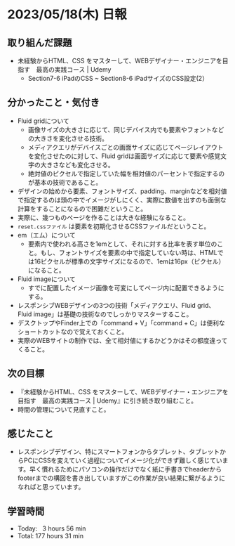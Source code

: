 # 2023/05/18(木) 日報
## 取り組んだ課題
- 未経験からHTML、CSS をマスターして、WEBデザイナー・エンジニアを目指す　最高の実践コース | Udemy
  - Section7-6 iPadのCSS  ~ Section8-6 iPadサイズのCSS設定(2） 

## 分かったこと・気付き
- Fluid gridについて
  - 画像サイズの大きさに応じて、同じデバイス内でも要素やフォントなどの大きさを変化させる技術。
  - メディアクエリがデバイスごとの画面サイズに応じてページレイアウトを変化させたのに対して、Fluid gridは画面サイズに応じて要素や感覚文字の大きさなども変化させる。
  - 絶対値のピクセルで指定していた幅を相対値のパーセントで指定するのが基本の技術であること。
- デザインの始めから要素、フォントサイズ、padding、marginなどを相対値で指定するのは頭の中でイメージがしにくく、実際に数値を出すのも面倒な計算をすることになるので困難だということ。
- 実際に、幾つものページを作ることは大きな経験になること。
- `reset.cssファイル` は要素を初期化させるCSSファイルだということ。
- em（エム）について
  - 要素内で使われる高さを1emとして、それに対する比率を表す単位のこと。もし、フォントサイズを要素の中で指定していない時は、HTMLでは16ピクセルが標準の文字サイズになるので、1emは16px（ピクセル）になること。
- Fluid imageについて
  - すでに配置したイメージ画像を可変にしてページ内に配置できるようにする。
- レスポンシブWEBデザインの3つの技術「メディアクエリ、Fluid grid、Fluid image」は基礎の技術なのでしっかりマスターすること。
- デスクトップやFinder上での「command + V」「command + C」は便利なショートカットなので覚えておくこと。
- 実際のWEBサイトの制作では、全て相対値にするかどうかはその都度違ってくること。

## 次の目標
- 『未経験からHTML、CSS をマスターして、WEBデザイナー・エンジニアを目指す　最高の実践コース | Udemy』に引き続き取り組むこと。
- 時間の管理について見直すこと。

## 感じたこと
- レスポンシブデザイン、特にスマートフォンからタブレット、タブレットからPCにCSSを変えていく過程についてイメージ化ができず難しく感じています。早く慣れるためにパソコンの操作だけでなく紙に手書きでheaderからfooterまでの構図を書き出していますがこの作業が良い結果に繋がるようになればと思っています。

## 学習時間
- Today:&nbsp;&nbsp; 3 hours 56 min
- Total: 177 hours 31 min
